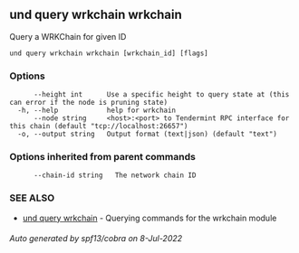 ## und query wrkchain wrkchain

Query a WRKChain for given ID

```
und query wrkchain wrkchain [wrkchain_id] [flags]
```

### Options

```
      --height int      Use a specific height to query state at (this can error if the node is pruning state)
  -h, --help            help for wrkchain
      --node string     <host>:<port> to Tendermint RPC interface for this chain (default "tcp://localhost:26657")
  -o, --output string   Output format (text|json) (default "text")
```

### Options inherited from parent commands

```
      --chain-id string   The network chain ID
```

### SEE ALSO

* [und query wrkchain](und_query_wrkchain.md)	 - Querying commands for the wrkchain module

###### Auto generated by spf13/cobra on 8-Jul-2022
